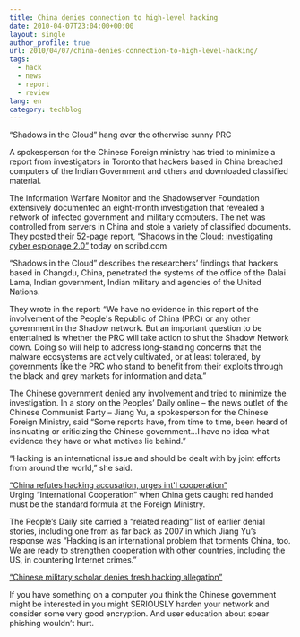 ```yaml
---
title: China denies connection to high-level hacking
date: 2010-04-07T23:04:00+00:00
layout: single
author_profile: true
url: 2010/04/07/china-denies-connection-to-high-level-hacking/
tags:
  - hack
  - news
  - report
  - review
lang: en
category: techblog
---
```

<span><span>“Shadows in the Cloud” hang over the otherwise sunny PRC</span></span>

A spokesperson for the Chinese Foreign ministry has tried to minimize a report from investigators in Toronto that hackers based in China breached computers of the Indian Government and others and downloaded classified material.

The Information Warfare Monitor and the Shadowserver Foundation extensively documented an eight-month investigation that revealed a network of infected government and military computers. The net was controlled from servers in China and stole a variety of classified documents. They posted their 52-page report, <a href="http://www.scribd.com/doc/29435784/SHADOWS-IN-THE-CLOUD-Investigating-Cyber-Espionage-2-0" target="_blank">“Shadows in the Cloud: investigating cyber espionage 2.0”</a> today on scribd.com

“Shadows in the Cloud” describes the researchers’ findings that hackers based in Changdu, China, penetrated the systems of the office of the Dalai Lama, Indian government, Indian military and agencies of the United Nations.

They wrote in the report: <span>“We have no evidence in this report of the involvement of the People's Republic of China (PRC) or any other government in the Shadow network. But an important question to be entertained is whether the PRC will take action to shut the Shadow Network down. Doing so will help to address long-standing concerns that the malware ecosystems are actively cultivated, or at least tolerated, by governments like the PRC who stand to benefit from their exploits through the black and grey markets for information and data.”</span>

The Chinese government denied any involvement and tried to minimize the investigation. In a story on the Peoples’ Daily online – the news outlet of the Chinese Communist Party – Jiang Yu, a spokesperson for the Chinese Foreign Ministry, said <span>“Some reports have, from time to time, been heard of insinuating or criticizing the Chinese government…I have no idea what evidence they have or what motives lie behind.”</span>

<span>“Hacking is an international issue and should be dealt with by joint efforts from around the world,”</span> she said.

<a href="http://english.people.com.cn/90001/90776/90883/6942180.html" target="_blank">“China refutes hacking accusation, urges int'l cooperation”</a>  
Urging “International Cooperation” when China gets caught red handed must be the standard formula at the Foreign Ministry.

The People’s Daily site carried a “related reading” list of earlier denial stories, including one from as far back as 2007 in which Jiang Yu’s response was <span>“Hacking is an <span>international problem</span> that torments China, too. We are ready to <span>strengthen cooperation with other countries</span>, including the US, in countering Internet crimes.”</span>

<a href="http://english.people.com.cn/90001/90776/90883/6256023.html" target="_blank">“Chinese military scholar denies fresh hacking allegation”</a>

If you have something on a computer you think the Chinese government might be interested in you might SERIOUSLY harden your network and consider some very good encryption. And user education about spear phishing wouldn’t hurt.